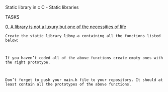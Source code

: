 Static library in c
C - Static libraries

 

TASKS

 

[0. A library is not a luxury but one of the necessities of life](libmy.a)

	 

	Create the static library libmy.a containing all the functions listed below:

	 

	If you haven’t coded all of the above functions create empty ones with the right prototype.

	 

	Don’t forget to push your main.h file to your repository. It should at least contain all the prototypes of the above functions.



